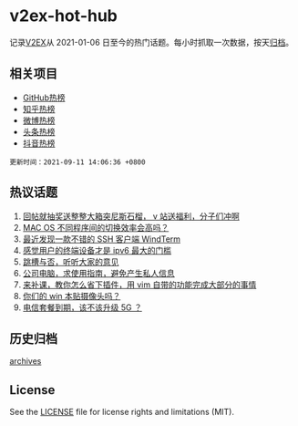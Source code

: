 # v2ex-hot-hub

 记录[V2EX](https://www.v2ex.com/)从 2021-01-06 日至今的热门话题。每小时抓取一次数据，按天[归档](archives)。
 
 ## 相关项目

- [GitHub热榜](https://github.com/lonnyzhang423/github-hot-hub)
- [知乎热榜](https://github.com/lonnyzhang423/zhihu-hot-hub)
- [微博热榜](https://github.com/lonnyzhang423/weibo-hot-hub)
- [头条热榜](https://github.com/lonnyzhang423/toutiao-hot-hub)
- [抖音热榜](https://github.com/lonnyzhang423/douyin-hot-hub)


 `更新时间：2021-09-11 14:06:36 +0800`

## 热议话题

1. [回帖就抽奖送整整大箱突尼斯石榴， v 站送福利，分子们冲啊](https://www.v2ex.com/t/801068)
1. [MAC OS 不同程序间的切换效率会高吗？](https://www.v2ex.com/t/801072)
1. [最近发现一款不错的 SSH 客户端 WindTerm](https://www.v2ex.com/t/801168)
1. [感觉用户的终端设备才是 ipv6 最大的门槛](https://www.v2ex.com/t/801104)
1. [跳槽与否，听听大家的意见](https://www.v2ex.com/t/801057)
1. [公司电脑，求使用指南，避免产生私人信息](https://www.v2ex.com/t/801097)
1. [来补课，教你怎么省下插件，用 vim 自带的功能完成大部分的事情](https://www.v2ex.com/t/801131)
1. [你们的 win 本贴摄像头吗？](https://www.v2ex.com/t/801152)
1. [电信套餐到期，该不该升级 5G ？](https://www.v2ex.com/t/801145)

## 历史归档

[archives](archives)

## License

See the [LICENSE](LICENSE) file for license rights and limitations (MIT).

